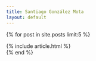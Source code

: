 ```yaml
---
title: Santiago González Mota
layout: default
---
```

{% for post in site.posts limit:5 %}
   <article>
      {% include article.html %}
    </article>
{% end %}
